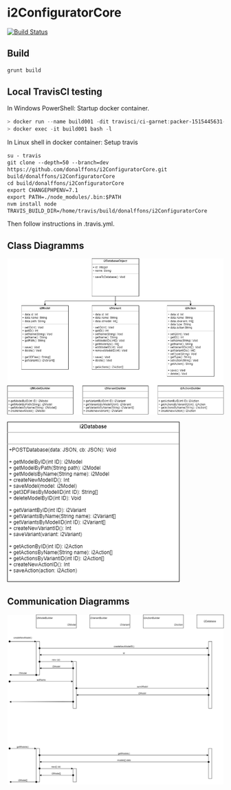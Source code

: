# i2ConfiguratorCore

[![Build Status](https://travis-ci.org/donalffons/i2ConfiguratorCore.svg?branch=master)](https://travis-ci.org/donalffons/i2ConfiguratorCore)

## Build
```javascript
grunt build
```

## Local TravisCI testing
In Windows PowerShell: Startup docker container.
```PowerShell
> docker run --name build001 -dit travisci/ci-garnet:packer-1515445631-7dfb2e1 /sbin/init
> docker exec -it build001 bash -l
```
In Linux shell in docker container: Setup travis
```Shell
su - travis
git clone --depth=50 --branch=dev https://github.com/donalffons/i2ConfiguratorCore.git build/donalffons/i2ConfiguratorCore
cd build/donalffons/i2ConfiguratorCore
export CHANGEPHPENV=7.1
export PATH=./node_modules/.bin:$PATH
nvm install node
TRAVIS_BUILD_DIR=/home/travis/build/donalffons/i2ConfiguratorCore
```
Then follow instructions in .travis.yml.

## Class Diagramms

![](https://github.com/donalffons/i2Configurator/blob/master/documentation/i2ConfiguratorCore/Class%20Diagramms.png)

![](https://github.com/donalffons/i2Configurator/blob/master/documentation/i2ConfiguratorCore/Class%20Diagramm-%20I2Database.png?raw=true)

## Communication Diagramms
![](https://github.com/donalffons/i2Configurator/blob/master/documentation/i2ConfiguratorCore/Communication%20Diagramms.png)
